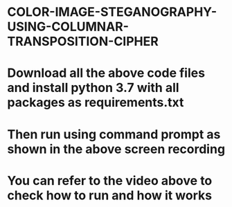 # COLOR-IMAGE-STEGANOGRAPHY-USING-COLUMNAR-TRANSPOSITION-CIPHER

# Download all the above code files and install python 3.7 with all packages as requirements.txt 

# Then run using command prompt as shown in the above screen recording
# You can refer to the video above to check how to run and how it works 
